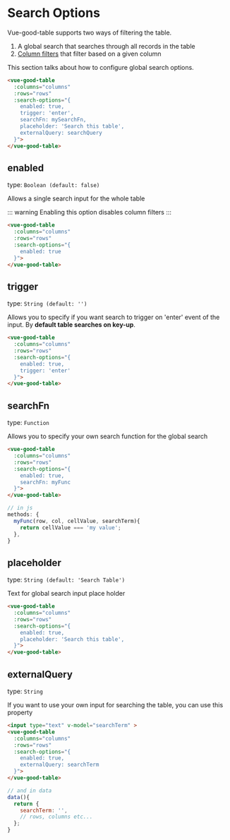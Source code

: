 # Search Options

Vue-good-table supports two ways of filtering the table. 
1. A global search that searches through all records in the table
1. [Column filters](/guide/configuration/column-filter-options.md) that filter based on a given column

This section talks about how to configure global search options.

```html
<vue-good-table
  :columns="columns"
  :rows="rows"
  :search-options="{
    enabled: true,
    trigger: 'enter',
    searchFn: mySearchFn,
    placeholder: 'Search this table',
    externalQuery: searchQuery
  }">
</vue-good-table>
```

## enabled

type: `Boolean (default: false)`


Allows a single search input for the whole table 

::: warning
Enabling this option disables column filters
:::
```html
<vue-good-table
  :columns="columns"
  :rows="rows"
  :search-options="{
    enabled: true
  }">
</vue-good-table>
```
<search-demo />

## trigger

type: `String (default: '')`

Allows you to specify if you want search to trigger on 'enter' event of the input. By **default table searches on key-up**. 

```html
<vue-good-table
  :columns="columns"
  :rows="rows"
  :search-options="{
    enabled: true,
    trigger: 'enter'
  }">
</vue-good-table>
```
<search-demo trigger="enter" />

## searchFn

type: `Function`


Allows you to specify your own search function for the global search

```html
<vue-good-table
  :columns="columns"
  :rows="rows"
  :search-options="{
    enabled: true,
    searchFn: myFunc
  }">
</vue-good-table>
```
```javascript
// in js
methods: {
  myFunc(row, col, cellValue, searchTerm){
    return cellValue === 'my value';
  },
}
```

## placeholder

type: `String (default: 'Search Table')`

Text for global search input place holder
```html
<vue-good-table
  :columns="columns"
  :rows="rows"
  :search-options="{
    enabled: true,
    placeholder: 'Search this table',
  }">
</vue-good-table>
```

## externalQuery

type: `String`


If you want to use your own input for searching the table, you can use this property

```html
<input type="text" v-model="searchTerm" >
<vue-good-table
  :columns="columns"
  :rows="rows"
  :search-options="{
    enabled: true,
    externalQuery: searchTerm
  }">
</vue-good-table>
```
```javascript
// and in data
data(){
  return {
    searchTerm: '',
    // rows, columns etc...
  };
}
```
<external-query />